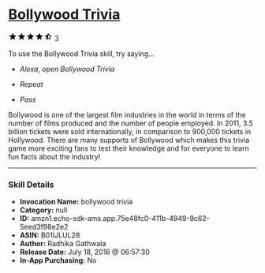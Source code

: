 # [Bollywood Trivia](http://alexa.amazon.com/#skills/amzn1.echo-sdk-ams.app.75e48fc0-411b-4949-9c62-5eed3f98e2e2)
![4.6 stars](../../images/ic_star_black_18dp_1x.png)![4.6 stars](../../images/ic_star_black_18dp_1x.png)![4.6 stars](../../images/ic_star_black_18dp_1x.png)![4.6 stars](../../images/ic_star_black_18dp_1x.png)![4.6 stars](../../images/ic_star_half_black_18dp_1x.png) 3

To use the Bollywood Trivia skill, try saying...

* *Alexa, open Bollywood Trivia*

* *Repeat*

* *Pass*

Bollywood is one of the largest film industries in the world in terms of the number of films produced and the number of people employed. In 2011, 3.5 billion tickets were sold internationally, in comparison to 900,000 tickets in Hollywood. There are many supports of Bollywood which makes this trivia game more exciting fans to test their knowledge and for everyone to learn fun facts about the industry!

***

### Skill Details

* **Invocation Name:** bollywood trivia
* **Category:** null
* **ID:** amzn1.echo-sdk-ams.app.75e48fc0-411b-4949-9c62-5eed3f98e2e2
* **ASIN:** B01IJLUL28
* **Author:** Radhika Gathwala
* **Release Date:** July 18, 2016 @ 06:57:30
* **In-App Purchasing:** No
